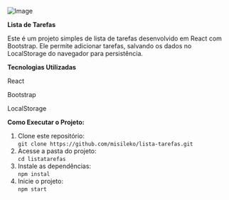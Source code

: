 ![Image](https://github.com/user-attachments/assets/c3cb8b6d-6766-4724-ab64-3b6cf5795072)

**Lista de Tarefas**

Este é um projeto simples de lista de tarefas desenvolvido em React com Bootstrap. Ele permite adicionar tarefas, salvando os dados no LocalStorage do navegador para persistência.


**Tecnologias Utilizadas**

React

Bootstrap

LocalStorage


**Como Executar o Projeto:**  

1. Clone este repositório:  
   ```git clone https://github.com/misileko/lista-tarefas.git```
2. Acesse a pasta do projeto:  
  ```cd listatarefas```
3. Instale as dependências:  
  ```npm instal```
4. Inicie o projeto:  
  ```npm start```
